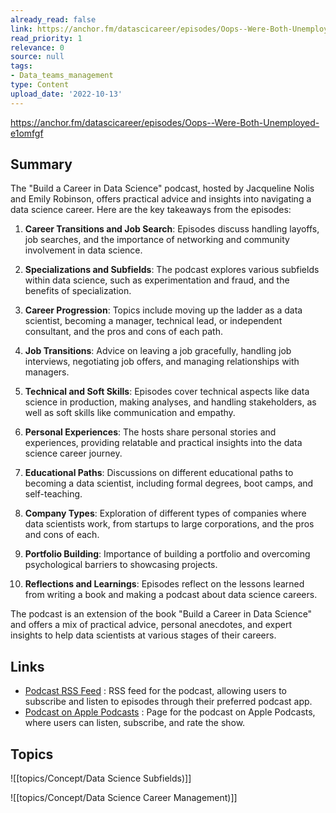 ```yaml
---
already_read: false
link: https://anchor.fm/datascicareer/episodes/Oops--Were-Both-Unemployed-e1omfgf
read_priority: 1
relevance: 0
source: null
tags:
- Data_teams_management
type: Content
upload_date: '2022-10-13'
---
```


https://anchor.fm/datascicareer/episodes/Oops--Were-Both-Unemployed-e1omfgf
## Summary

The "Build a Career in Data Science" podcast, hosted by Jacqueline Nolis and Emily Robinson, offers practical advice and insights into navigating a data science career. Here are the key takeaways from the episodes:

1. **Career Transitions and Job Search**: Episodes discuss handling layoffs, job searches, and the importance of networking and community involvement in data science.

2. **Specializations and Subfields**: The podcast explores various subfields within data science, such as experimentation and fraud, and the benefits of specialization.

3. **Career Progression**: Topics include moving up the ladder as a data scientist, becoming a manager, technical lead, or independent consultant, and the pros and cons of each path.

4. **Job Transitions**: Advice on leaving a job gracefully, handling job interviews, negotiating job offers, and managing relationships with managers.

5. **Technical and Soft Skills**: Episodes cover technical aspects like data science in production, making analyses, and handling stakeholders, as well as soft skills like communication and empathy.

6. **Personal Experiences**: The hosts share personal stories and experiences, providing relatable and practical insights into the data science career journey.

7. **Educational Paths**: Discussions on different educational paths to becoming a data scientist, including formal degrees, boot camps, and self-teaching.

8. **Company Types**: Exploration of different types of companies where data scientists work, from startups to large corporations, and the pros and cons of each.

9. **Portfolio Building**: Importance of building a portfolio and overcoming psychological barriers to showcasing projects.

10. **Reflections and Learnings**: Episodes reflect on the lessons learned from writing a book and making a podcast about data science careers.

The podcast is an extension of the book "Build a Career in Data Science" and offers a mix of practical advice, personal anecdotes, and expert insights to help data scientists at various stages of their careers.
## Links

- [Podcast RSS Feed](https://anchor.fm/s/30d7d9f0/podcast/rss) : RSS feed for the podcast, allowing users to subscribe and listen to episodes through their preferred podcast app.
- [Podcast on Apple Podcasts](https://podcasts.apple.com/us/podcast/build-a-career-in-data-science/id1528899704) : Page for the podcast on Apple Podcasts, where users can listen, subscribe, and rate the show.

## Topics

![[topics/Concept/Data Science Subfields)]]

![[topics/Concept/Data Science Career Management)]]